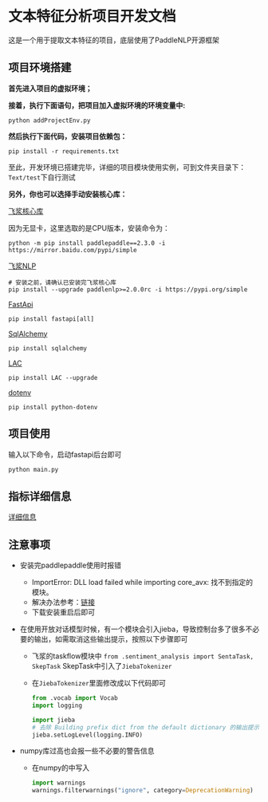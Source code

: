 # 文本特征分析项目开发文档

这是一个用于提取文本特征的项目，底层使用了PaddleNLP开源框架

## 项目环境搭建

**首先进入项目的虚拟环境；**

**接着，执行下面语句，把项目加入虚拟环境的环境变量中:**

```shell
python addProjectEnv.py
```

**然后执行下面代码，安装项目依赖包：**

```shell
pip install -r requirements.txt
```

至此，开发环境已搭建完毕，详细的项目模块使用实例，可到文件夹目录下：`Text/test`下自行测试

**另外，你也可以选择手动安装核心库：**

[飞浆核心库](https://www.paddlepaddle.org.cn/install/quick?docurl=/documentation/docs/zh/install/pip/windows-pip.html)

因为无显卡，这里选取的是CPU版本，安装命令为：

```shell
python -m pip install paddlepaddle==2.3.0 -i https://mirror.baidu.com/pypi/simple
```

[飞浆NLP](https://github.com/PaddlePaddle/PaddleNLP/blob/develop/docs/get_started/installation.rst)

```shell
# 安装之前，请确认已安装完飞浆核心库
pip install --upgrade paddlenlp>=2.0.0rc -i https://pypi.org/simple
```

[FastApi](https://fastapi.tiangolo.com/zh/)

```shell
pip install fastapi[all]
```

[SqlAlchemy](https://www.sqlalchemy.org/)

```shell
pip install sqlalchemy
```

[LAC](https://github.com/baidu/lac)

```shell
pip install LAC --upgrade
```

[dotenv](https://pypi.org/project/python-dotenv/)

```shell
pip install python-dotenv
```

## 项目使用

输入以下命令，启动fastapi后台即可

```python
python main.py
```

## 指标详细信息

[详细信息](https://p-bf8j.tower.im/p/nnyl)

## 注意事项

- 安装完paddlepaddle使用时报错
  - ImportError: DLL load failed while importing core_avx: 找不到指定的模块。
  - 解决办法参考：[链接](https://aistudio.baidu.com/paddle/forum/topic/show/992594)
  - 下载安装重启后即可

- 在使用开放对话模型时候，有一个模块会引入jieba，导致控制台多了很多不必要的输出，如需取消这些输出提示，按照以下步骤即可
  - 飞浆的taskflow模块中 ```from .sentiment_analysis import SentaTask, SkepTask``` SkepTask中引入了```JiebaTokenizer```
  - 在```JiebaTokenizer```里面修改成以下代码即可
  
    ```python
    from .vocab import Vocab
    import logging

    import jieba
    # 去除 Building prefix dict from the default dictionary 的输出提示
    jieba.setLogLevel(logging.INFO)
    ```

- numpy库过高也会报一些不必要的警告信息
  - 在numpy的中写入

    ```python
    import warnings
    warnings.filterwarnings("ignore", category=DeprecationWarning)
    ```
